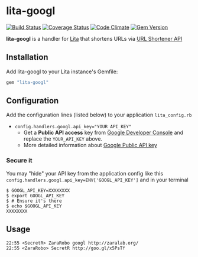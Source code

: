 # lita-googl

[![Build Status](https://travis-ci.org/myovchev/lita-googl.png?branch=master)](https://travis-ci.org/myovchev/lita-googl)
[![Coverage Status](https://coveralls.io/repos/myovchev/lita-googl/badge.svg?branch=master)](https://coveralls.io/r/myovchev/lita-googl?branch=master)
[![Code Climate](https://codeclimate.com/github/myovchev/lita-googl/badges/gpa.svg)](https://codeclimate.com/github/myovchev/lita-googl)
[![Gem Version](https://badge.fury.io/rb/lita-googl.svg)](http://badge.fury.io/rb/lita-googl)

**lita-googl** is a handler for [Lita][lita] that shortens URLs
via [URL Shortener API][googl-dev]

## Installation

Add lita-googl to your Lita instance's Gemfile:

``` ruby
gem "lita-googl"
```

## Configuration

Add the configuration lines (listed below) to your application `lita_config.rb`

* `config.handlers.googl.api_key="YOUR_API_KEY"`
    * Get a **Public API access** key from [Google Developer Console][google-console]
    and replace the `YOUR_API_KEY` above.
    * More detailed information about [Google Public API key][google-pauth]

### Secure it

You may "hide" your API key from the application config like this  
`config.handlers.googl.api_key=ENV['GOOGL_API_KEY']` and in your terminal

```shell
$ GOOGL_API_KEY=XXXXXXXX
$ export GOOGL_API_KEY
$ # Ensure it's there
$ echo $GOOGL_API_KEY
XXXXXXXX
```

## Usage

```
22:55 <SecretR> ZaraRobo googl http://zaralab.org/
22:55 <ZaraRobo> SecretR http://goo.gl/x5PsTf
```


[lita]: http://lita.io/ "A robot companion for your company's chat room"
[googl-dev]: https://developers.google.com/url-shortener/ "The Google URL Shortener at goo.gl"
[google-pauth]: https://developers.google.com/url-shortener/v1/getting_started#APIKey
[google-console]: https://console.developers.google.com/ "Google Developer Console"
